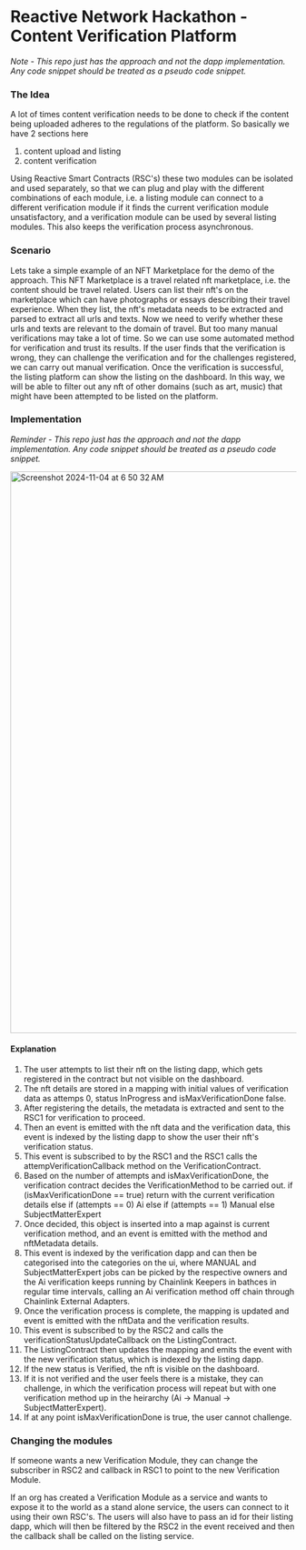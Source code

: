 # Reactive Network Hackathon - Content Verification Platform

_Note - This repo just has the approach and not the dapp implementation. Any code snippet should be treated as a pseudo code snippet._


### The Idea

A lot of times content verification needs to be done to check if the content being uploaded adheres to the regulations of the platform. So basically we have 2 sections here
1) content upload and listing
2) content verification

Using Reactive Smart Contracts (RSC's) these two modules can be isolated and used separately, so that we can plug and play with the different combinations of each module, i.e. a listing module can connect to a different verification module if it finds the current verification module unsatisfactory, and a verification module can be used by several listing modules. This also keeps the verification process asynchronous.

### Scenario

Lets take a simple example of an NFT Marketplace for the demo of the approach. This NFT Marketplace is a travel related nft marketplace, i.e. the content should be travel related. Users can list their nft's on the marketplace which can have photographs or essays describing their travel experience. When they list, the nft's metadata needs to be extracted and parsed to extract all urls and texts. Now we need to verify whether these urls and texts are relevant to the domain of travel.
But too many manual verifications may take a lot of time. So we can use some automated method for verification and trust its results. If the user finds that the verification is wrong, they can challenge the verification and for the challenges registered, we can carry out manual verification.
Once the verification is successful, the listing platform can show the listing on the dashboard. In this way, we will be able to filter out any nft of other domains (such as art, music) that might have been attempted to be listed on the platform.


### Implementation

_Reminder - This repo just has the approach and not the dapp implementation. Any code snippet should be treated as a pseudo code snippet._

<img width="988" alt="Screenshot 2024-11-04 at 6 50 32 AM" src="https://github.com/user-attachments/assets/48d827b5-8a7c-4387-b8ea-588848dee2a5">

#### Explanation
1. The user attempts to list their nft on the listing dapp, which gets registered in the contract but not visible on the dashboard.
2. The nft details are stored in a mapping with initial values of verification data as attemps 0, status InProgress and isMaxVerificationDone false.
3. After registering the details, the metadata is extracted and sent to the RSC1 for verification to proceed.
4. Then an event is emitted with the nft data and the verification data, this event is indexed by the listing dapp to show the user their nft's verification status.
5. This event is subscribed to by the RSC1 and the RSC1 calls the attempVerificationCallback method on the VerificationContract.
6. Based on the number of attempts and isMaxVerificationDone, the verification contract decides the VerificationMethod to be carried out.
   if (isMaxVerificationDone == true) return with the current verification details
   else if (attempts == 0) Ai
   else if (attempts == 1) Manual
   else SubjectMatterExpert
7. Once decided, this object is inserted into a map against is current verification method, and an event is emitted with the method and nftMetadata details.
8. This event is indexed by the verification dapp and can then be categorised into the categories on the ui, where MANUAL and SubjectMatterExpert jobs can be picked by the respective owners and the Ai verification keeps running by Chainlink Keepers in bathces in regular time intervals, calling an Ai verification method off chain through Chainlink External Adapters.
9. Once the verification process is complete, the mapping is updated and event is emitted with the nftData and the verification results.
10. This event is subscribed to by the RSC2 and calls the verificationStatusUpdateCallback on the ListingContract.
11. The ListingContract then updates the mapping and emits the event with the new verification status, which is indexed by the listing dapp.
12. If the new status is Verified, the nft is visible on the dashboard.
13. If it is not verified and the user feels there is a mistake, they can challenge, in which the verification process will repeat but with one verification method up in the heirarchy (Ai -> Manual -> SubjectMatterExpert).
14. If at any point isMaxVerificationDone is true, the user cannot challenge.


### Changing the modules
If someone wants a new Verification Module, they can change the subscriber in RSC2 and callback in RSC1 to point to the new Verification Module.

If an org has created a Verification Module as a service and wants to expose it to the world as a stand alone service, the users can connect to it using their own RSC's. The users will also have to pass an id for their listing dapp, which will then be filtered by the RSC2 in the event received and then the callback shall be called on the listing service.


